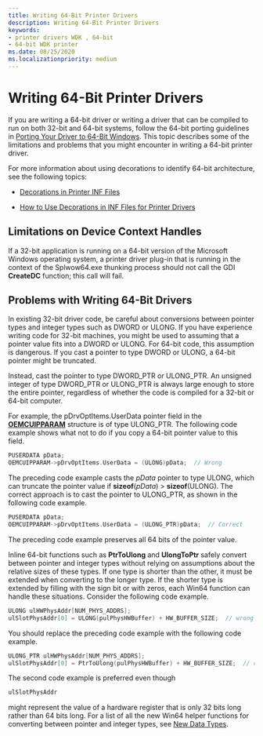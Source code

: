 ```yaml
---
title: Writing 64-Bit Printer Drivers
description: Writing 64-Bit Printer Drivers
keywords:
- printer drivers WDK , 64-bit
- 64-bit WDK printer
ms.date: 08/25/2020
ms.localizationpriority: medium
---
```


# Writing 64-Bit Printer Drivers

If you are writing a 64-bit driver or writing a driver that can be compiled to run on both 32-bit and 64-bit systems, follow the 64-bit porting guidelines in [Porting Your Driver to 64-Bit Windows](../kernel/porting-your-driver-to-64-bit-windows.md). This topic describes some of the limitations and problems that you might encounter in writing a 64-bit printer driver.

For more information about using decorations to identify 64-bit architecture, see the following topics:

- [Decorations in Printer INF Files](decorations-in-printer-inf-files.md)

- [How to Use Decorations in INF Files for Printer Drivers](how-to-use-decorations-in-inf-files-for-printer-drivers.md)

## Limitations on Device Context Handles

If a 32-bit application is running on a 64-bit version of the Microsoft Windows operating system, a printer driver plug-in that is running in the context of the Splwow64.exe thunking process should not call the GDI **CreateDC** function; this call will fail.

## Problems with Writing 64-Bit Drivers

In existing 32-bit driver code, be careful about conversions between pointer types and integer types such as DWORD or ULONG. If you have experience writing code for 32-bit machines, you might be used to assuming that a pointer value fits into a DWORD or ULONG. For 64-bit code, this assumption is dangerous. If you cast a pointer to type DWORD or ULONG, a 64-bit pointer might be truncated.

Instead, cast the pointer to type DWORD\_PTR or ULONG\_PTR. An unsigned integer of type DWORD\_PTR or ULONG\_PTR is always large enough to store the entire pointer, regardless of whether the code is compiled for a 32-bit or 64-bit computer.

For example, the pDrvOptItems.UserData pointer field in the [**OEMCUIPPARAM**](/windows-hardware/drivers/ddi/printoem/ns-printoem-_oemcuipparam) structure is of type ULONG\_PTR. The following code example shows what not to do if you copy a 64-bit pointer value to this field.

```cpp
PUSERDATA pData;
OEMCUIPPARAM->pDrvOptItems.UserData = (ULONG)pData;  // Wrong
```

The preceding code example casts the *pData* pointer to type ULONG, which can truncate the pointer value if **sizeof**(*pData*) > **sizeof**(ULONG). The correct approach is to cast the pointer to ULONG\_PTR, as shown in the following code example.

```cpp
PUSERDATA pData;
OEMCUIPPARAM->pDrvOptItems.UserData = (ULONG_PTR)pData;  // Correct
```

The preceding code example preserves all 64 bits of the pointer value.

Inline 64-bit functions such as **PtrToUlong** and **UlongToPtr** safely convert between pointer and integer types without relying on assumptions about the relative sizes of these types. If one type is shorter than the other, it must be extended when converting to the longer type. If the shorter type is extended by filling with the sign bit or with zeros, each Win64 function can handle these situations. Consider the following code example.

```cpp
ULONG ulHWPhysAddr[NUM_PHYS_ADDRS];
ulSlotPhysAddr[0] = ULONG(pulPhysHWBuffer) + HW_BUFFER_SIZE;  // wrong
```

You should replace the preceding code example with the following code example.

```cpp
ULONG_PTR ulHWPhysAddr[NUM_PHYS_ADDRS];
ulSlotPhysAddr[0] = PtrToUlong(pulPhysHWBuffer) + HW_BUFFER_SIZE;  // correct
```

The second code example is preferred even though

```cpp
ulSlotPhysAddr
```

might represent the value of a hardware register that is only 32 bits long rather than 64 bits long. For a list of all the new Win64 helper functions for converting between pointer and integer types, see [New Data Types](../kernel/the-new-data-types.md).
